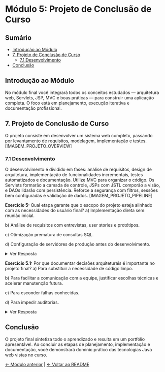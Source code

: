 # Módulo 5: Projeto de Conclusão de Curso

## Sumário
- [Introdução ao Módulo](#introdução-ao-módulo)
- [7. Projeto de Conclusão de Curso](#7-projeto-de-conclusão-de-curso)
  - [7.1 Desenvolvimento](#71-desenvolvimento)
- [Conclusão](#conclusão)

## Introdução ao Módulo
No módulo final você integrará todos os conceitos estudados — arquitetura web, Servlets, JSP, MVC e boas práticas — para construir uma aplicação completa. O foco está em planejamento, execução iterativa e documentação profissional.

## 7. Projeto de Conclusão de Curso
O projeto consiste em desenvolver um sistema web completo, passando por levantamento de requisitos, modelagem, implementação e testes. [IMAGEM_PROJETO_OVERVIEW]

### 7.1 Desenvolvimento
O desenvolvimento é dividido em fases: análise de requisitos, design de arquitetura, implementação de funcionalidades incrementais, testes automatizados e documentação. Utilize MVC para organizar o código. Os Servlets formarão a camada de controle, JSPs com JSTL comporão a visão, e DAOs lidarão com persistência. Reforce a segurança com filtros, sessões bem configuradas e validação de dados. [IMAGEM_PROJETO_PIPELINE]

**Exercício 5:** Qual etapa garante que o escopo do projeto esteja alinhado com as necessidades do usuário final?
 a) Implementação direta sem reunião inicial.

 b) Análise de requisitos com entrevistas, user stories e protótipos.

 c) Otimização prematura de consultas SQL.

 d) Configuração de servidores de produção antes do desenvolvimento.

<details>
<summary>Ver Resposta</summary>

**Resposta:** b) Análise de requisitos com entrevistas, user stories e protótipos.

**Explicação:** Uma análise de requisitos estruturada define o escopo correto, minimiza retrabalho e orienta todas as fases subsequentes do projeto.
</details>

**Exercício 5.1:** Por que documentar decisões arquiteturais é importante no projeto final?
 a) Para substituir a necessidade de código limpo.

 b) Para facilitar a comunicação com a equipe, justificar escolhas técnicas e acelerar manutenção futura.

 c) Para esconder falhas conhecidas.

 d) Para impedir auditorias.

<details>
<summary>Ver Resposta</summary>

**Resposta:** b) Para facilitar a comunicação com a equipe, justificar escolhas técnicas e acelerar manutenção futura.

**Explicação:** Documentação clara registra o raciocínio por trás das decisões, permitindo que novos integrantes entendam o sistema e deem continuidade com confiança.
</details>

## Conclusão
O projeto final sintetiza todo o aprendizado e resulta em um portfólio apresentável. Ao concluir as etapas de planejamento, implementação e documentação, você demonstrará domínio prático das tecnologias Java web vistas no curso.

[← Módulo anterior](../teoria/modulo_04_arquitetura_mvc_e_padroes_de_projeto.md) | [← Voltar ao README](../README.md)
